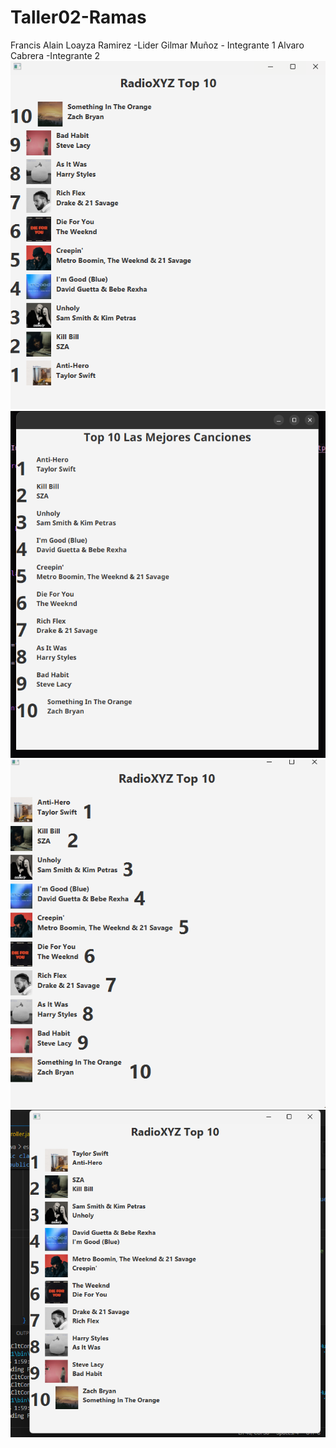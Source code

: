 # Taller02-Ramas
Francis Alain Loayza Ramirez -Lider
Gilmar Muñoz - Integrante 1
Alvaro Cabrera -Integrante 2
<img title="a title" alt="Alt text" src="images/capturaIntegrante1.png">
![alt text](image-1.png)
![alt text](image.png)
![alt text](captura-integrante2.png)
